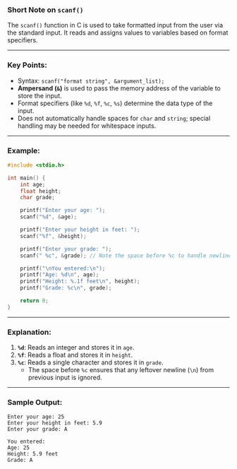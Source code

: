 ### **Short Note on `scanf()`**

The `scanf()` function in C is used to take formatted input from the user via the standard input. It reads and assigns values to variables based on format specifiers.  

---

### **Key Points**:
- Syntax: `scanf("format string", &argument_list);`
- **Ampersand (`&`)** is used to pass the memory address of the variable to store the input.
- Format specifiers (like `%d`, `%f`, `%c`, `%s`) determine the data type of the input.
- Does not automatically handle spaces for `char` and `string`; special handling may be needed for whitespace inputs.

---

### **Example:**
```c
#include <stdio.h>

int main() {
    int age;
    float height;
    char grade;

    printf("Enter your age: ");
    scanf("%d", &age);

    printf("Enter your height in feet: ");
    scanf("%f", &height);

    printf("Enter your grade: ");
    scanf(" %c", &grade); // Note the space before %c to handle newline

    printf("\nYou entered:\n");
    printf("Age: %d\n", age);
    printf("Height: %.1f feet\n", height);
    printf("Grade: %c\n", grade);

    return 0;
}
```

---

### **Explanation:**
1. **`%d`**: Reads an integer and stores it in `age`.  
2. **`%f`**: Reads a float and stores it in `height`.  
3. **`%c`**: Reads a single character and stores it in `grade`.  
   - The space before `%c` ensures that any leftover newline (`\n`) from previous input is ignored.

---

### **Sample Output:**
```
Enter your age: 25
Enter your height in feet: 5.9
Enter your grade: A

You entered:
Age: 25
Height: 5.9 feet
Grade: A
```
